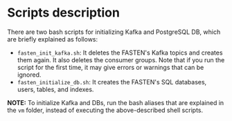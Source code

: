 # Scripts description
There are two bash scripts for initializing Kafka and PostgreSQL DB, which are briefly explained as follows:

- `fasten_init_kafka.sh`: It deletes the FASTEN's Kafka topics and creates them again. It also deletes the consumer groups. Note that if you run the script for the first time, it may give errors or warnings that can be ignored.
- `fasten_initialize_db.sh`: It creates the FASTEN's SQL databases, users, tables, and indexes.

**NOTE:** To initialize Kafka and DBs, run the bash aliases that are explained in the `vm` folder, instead of executing the above-described shell scripts.